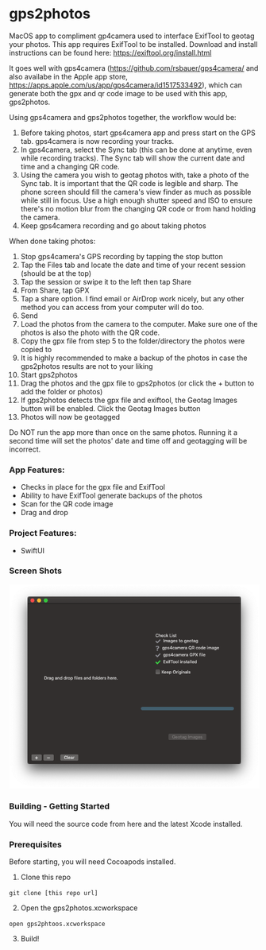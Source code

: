 # gps2photos
MacOS app to compliment gp4camera used to interface ExifTool to geotag your photos. This app requires ExifTool to be installed. Download and install instructions can be found here: https://exiftool.org/install.html   

It goes well with gps4camera (https://github.com/rsbauer/gps4camera/ and also availabe in the Apple app store, https://apps.apple.com/us/app/gps4camera/id1517533492), which can generate both the gpx and qr code image to be used with this app, gps2photos.

Using gps4camera and gps2photos together, the workflow would be:  

1. Before taking photos, start gps4camera app and press start on the GPS tab.  gps4camera is now recording your tracks.  
1. In gps4camera, select the Sync tab (this can be done at anytime, even while recording tracks).  The Sync tab will show the current date and time and a changing QR code.  
1. Using the camera you wish to geotag photos with, take a photo of the Sync tab. It is important that the QR code is legible and sharp. The phone screen should fill the camera's view finder as much as possible while still in focus.  Use a high enough shutter speed and ISO to ensure there's no motion blur from the changing QR code or from hand holding the camera.
1. Keep gps4camera recording and go about taking photos

When done taking photos:

1. Stop gps4camera's GPS recording by tapping the stop button
1. Tap the Files tab and locate the date and time of your recent session (should be at the top)
1. Tap the session or swipe it to the left then tap Share
1. From Share, tap GPX
1. Tap a share option. I find email or AirDrop work nicely, but any other method you can access from your computer will do too.
1. Send
1. Load the photos from the camera to the computer. Make sure one of the photos is also the photo with the QR code. 
1. Copy the gpx file from step 5 to the folder/directory the photos were copied to
1. It is highly recommended to make a backup of the photos in case the gps2photos results are not to your liking
1. Start gps2photos
1. Drag the photos and the gpx file to gps2photos (or click the + button to add the folder or photos)
1. If gps2photos detects the gpx file and exiftool, the Geotag Images button will be enabled. Click the Geotag Images button
1. Photos will now be geotagged

Do NOT run the app more than once on the same photos.  Running it a second time will set the photos' date and time off and geotagging will be incorrect.  

### App Features:
* Checks in place for the gpx file and ExifTool
* Ability to have ExifTool generate backups of the photos
* Scan for the QR code image
* Drag and drop

### Project Features:
* SwiftUI

### Screen Shots

<img src="https://raw.githubusercontent.com/rsbauer/gps2photos/master/Images/gps2photos-start.png" width="752"> 

### Building - Getting Started

You will need the source code from here and the latest Xcode installed.  

### Prerequisites

Before starting, you will need Cocoapods installed.  

1. Clone this repo

  `git clone [this repo url]`

2. Open the gps2photos.xcworkspace

  `open gps2phtoos.xcworkspace`

3. Build!
